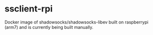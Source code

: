 # ssclient-rpi
Docker image of shadowsocks/shadowsocks-libev built on raspberrypi (arm7) and is currently being built manually.
